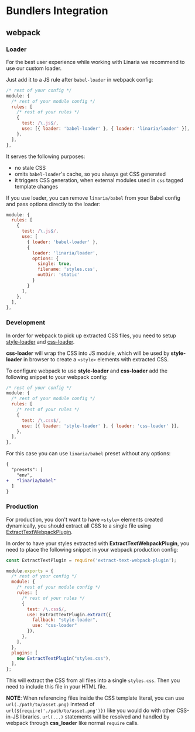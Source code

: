 # Bundlers Integration

## webpack

### Loader

For the best user experience while working with Linaria we recommend to use our custom loader.

Just add it to a JS rule after `babel-loader` in webpack config:

```js
/* rest of your config */
module: {
  /* rest of your module config */
  rules: [
    /* rest of your rules */
    {
      test: /\.js$/,
      use: [{ loader: 'babel-loader' }, { loader: 'linaria/loader' }],
    },
  ],
},
```

It serves the following purposes:
* no stale CSS
* omits `babel-loader`'s cache, so you always get CSS generated
* it triggers CSS generation, when external modules used in `css` tagged template changes

If you use loader, you can remove `linaria/babel` from your Babel config and pass options directly to the loader:

```js
module: {
  rules: [
    {
      test: /\.js$/,
      use: [
        { loader: 'babel-loader' },
        {
          loader: 'linaria/loader',
          options: {
            single: true,
            filename: 'styles.css',
            outDir: 'static'
          }
        }
      ],
    },
  ],
},
```

### Development

In order for webpack to pick up extracted CSS files, you need to setup [style-loader](https://github.com/webpack-contrib/style-loader) and [css-loader](https://github.com/webpack-contrib/css-loader).

__css-loader__ will wrap the CSS into JS module, which will be used by __style-loader__ in browser to create a
`<style>` elements with extracted CSS.

To configure webpack to use __style-loader__ and __css-loader__ add the following snippet to your webpack config:
```js
/* rest of your config */
module: {
  /* rest of your module config */
  rules: [
    /* rest of your rules */
    {
      test: /\.css$/,
      use: [{ loader: 'style-loader' }, { loader: 'css-loader' }],
    },
  ],
},
```

For this case you can use `linaria/babel` preset without any options:

```diff
{
  "presets": [
    "env",
+   "linaria/babel"
  ]
}
```

### Production

For production, you don't want to have `<style>` elements created dynamically, you should extract all CSS to a single file using [ExtractTextWebpackPlugin](https://github.com/webpack-contrib/extract-text-webpack-plugin).

In order to have your styles extracted with **ExtractTextWebpackPlugin**, you need to place the following snippet in your webpack production config:

```js
const ExtractTextPlugin = require('extract-text-webpack-plugin');

module.exports = {
  /* rest of your config */
  module: {
    /* rest of your module config */
    rules: [
      /* rest of your rules */
      {
        test: /\.css$/,
        use: ExtractTextPlugin.extract({
          fallback: "style-loader",
          use: "css-loader"
        }),
      },
    ],
  },
  plugins: [
    new ExtractTextPlugin("styles.css"),
  ],
};
```

This will extract the CSS from all files into a single `styles.css`. Then you need to include this file in your HTML file.

__NOTE__: When referencing files inside the CSS template literal, you can use `url(./path/to/asset.png)` instead of `url(${require('./path/to/asset.png')})` like you would do with other CSS-in-JS libraries. `url(...)` statements will be resolved and handled by webpack through __css_loader__ like normal `require` calls.
